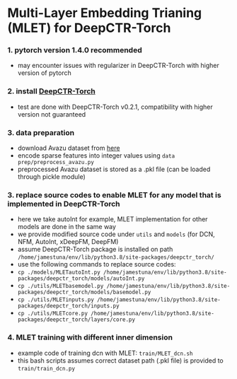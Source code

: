 # Multi-Layer Embedding Trianing (MLET) for DeepCTR-Torch

### 1. pytorch version 1.4.0 recommended 
- may encounter issues with regularizer in DeepCTR-Torch with higher version of pytorch

### 2. install [DeepCTR-Torch](https://github.com/shenweichen/DeepCTR-Torch)
- test are done with DeepCTR-Torch v0.2.1, compatibility with higher version not guaranteed

### 3. data preparation
- download Avazu dataset from [here](https://www.kaggle.com/c/avazu-ctr-prediction/data)
- encode sparse features into integer values using ```data prep/preprocess_avazu.py```
- preprocessed Avazu dataset is stored as a .pkl file (can be loaded through pickle module)

### 3. replace source codes to enable MLET for any model that is implemented in DeepCTR-Torch 
- here we take autoInt for example, MLET implementation for other models are done in the same way
- we provide modified source code under ```utils``` and ```models``` (for DCN, NFM, AutoInt, xDeepFM, DeepFM)
- assume DeepCTR-Torch package is installed on path ```/home/jamestuna/env/lib/python3.8/site-packages/deepctr_torch/```
- use the following commands to replace source codes:
- ```cp ./models/MLETautoInt.py /home/jamestuna/env/lib/python3.8/site-packages/deepctr_torch/models/autoInt.py```
- ```cp ./utils/MLETbasemodel.py /home/jamestuna/env/lib/python3.8/site-packages/deepctr_torch/models/basemodel.py```
- ```cp ./utils/MLETinputs.py /home/jamestuna/env/lib/python3.8/site-packages/deepctr_torch/inputs.py```
- ```cp ./utils/MLETcore.py /home/jamestuna/env/lib/python3.8/site-packages/deepctr_torch/layers/core.py```

### 4. MLET training with different inner dimension
- example code of training dcn with MLET: ```train/MLET_dcn.sh```
- this bash scripts assumes correct dataset path (.pkl file) is provided to ```train/train_dcn.py```

